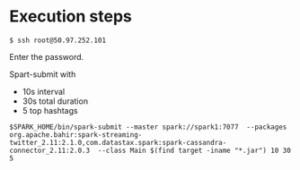 # Execution steps

```
$ ssh root@50.97.252.101
```

Enter the password. 

Spart-submit with 
- 10s interval  
- 30s total duration  
- 5 top hashtags 

```
$SPARK_HOME/bin/spark-submit --master spark://spark1:7077  --packages org.apache.bahir:spark-streaming-twitter_2.11:2.1.0,com.datastax.spark:spark-cassandra-connector_2.11:2.0.3  --class Main $(find target -iname "*.jar") 10 30 5
```

